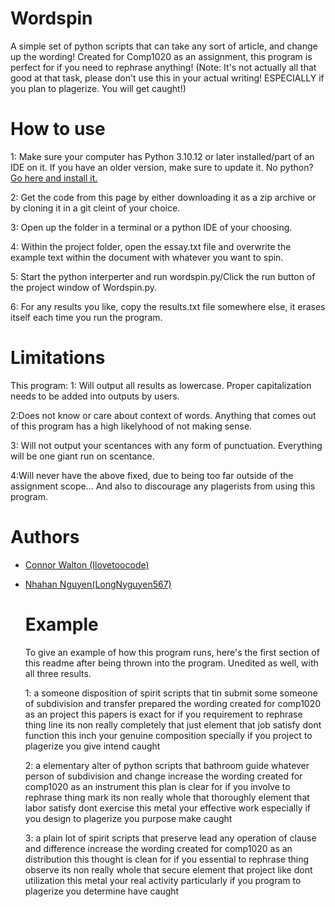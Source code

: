 # Wordspin

A simple set of python scripts that can take any sort of article, and change up the wording! Created for Comp1020 as an assignment, this program is perfect for if you need to rephrase anything!
(Note: It's not actually all that good at that task, please don't use this in your actual writing! ESPECIALLY if you plan to plagerize. You will get caught!)


# How to use


1: Make sure your computer has Python 3.10.12 or later installed/part of an IDE on it. If you have an older version, make sure to update it. No python? [Go here and install it.](https://www.python.org/downloads/)

2: Get the code from this page by either downloading it as a zip archive or by cloning it in a git cleint of your choice.

3: Open up the folder in a terminal or a python IDE of your choosing.

4: Within the project folder, open the essay.txt file and overwrite the example text within the document with whatever you want to spin.

5: Start the python interperter and run wordspin.py/Click the run button of the project window of Wordspin.py.

6: For any results you like, copy the results.txt file somewhere else, it erases itself each time you run the program.

# Limitations
This program:
1: Will output all results as lowercase. Proper capitalization needs to be added into outputs by users.

2:Does not know or care about context of words. Anything that comes out of this program has a high likelyhood of not making sense.

3: Will not output your scentances with any form of punctuation. Everything will be one giant run on scentance.

4:Will never have the above fixed, due to being too far outside of the assignment scope... And also to discourage any plagerists from using this program. 

# Authors
- [Connor Walton (Ilovetoocode)](https://github.com/Ilovetoocode)
- [Nhahan Nguyen(LongNyguyen567)](https://github.com/LongNguyen567)

  # Example
  To give an example of how this program runs, here's the first section of this readme after being thrown into the program. Unedited as well, with all three results.

  1: a someone disposition of spirit scripts that tin submit some someone of subdivision and transfer prepared the wording created for comp1020 as an project this papers is exact for if you requirement to rephrase thing line its non really completely that just element that job satisfy dont function this inch your genuine composition specially if you project to plagerize you give intend caught 

  2: a elementary alter of python scripts that bathroom guide whatever person of subdivision and change increase the wording created for comp1020 as an instrument this plan is clear for if you involve to rephrase thing mark its non really whole that thoroughly element that labor satisfy dont exercise this metal your effective work especially if you design to plagerize you purpose make caught 

  3: a plain lot of spirit scripts that preserve lead any operation of clause and difference increase the wording created for comp1020 as an distribution this thought is clean for if you essential to rephrase thing observe its non really whole that secure element that project like dont utilization this metal your real activity particularly if you program to plagerize you determine have caught 

  
